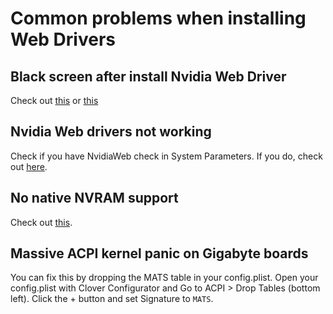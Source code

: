 # Common problems when installing Web Drivers

## Black screen after install Nvidia Web Driver
Check out [this](Tips.md#nvidiagraphicsfixup-and-some-smbioses-explained) or [this](Tips.md#black-screen-after-install-web-driver)

## Nvidia Web drivers not working
Check if you have NvidiaWeb check in System Parameters. If you do, check out [here](Tips.md#nvidia-web-drivers-not-kicking-in).

## No native NVRAM support
Check out [this](Tips.md#nvidia-web-drivers-not-kicking-in).

## Massive ACPI kernel panic on Gigabyte boards
You can fix this by dropping the MATS table in your config.plist. Open your config.plist with Clover Configurator and Go to ACPI > Drop Tables (bottom left). Click the + button and set Signature to `MATS`.
